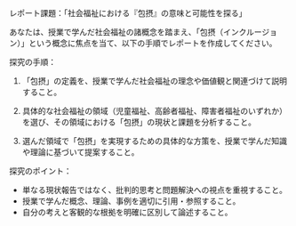レポート課題：「社会福祉における『包摂』の意味と可能性を探る」

あなたは、授業で学んだ社会福祉の諸概念を踏まえ、「包摂（インクルージョン）」という概念に焦点を当て、以下の手順でレポートを作成してください。

探究の手順：
1. 「包摂」の定義を、授業で学んだ社会福祉の理念や価値観と関連づけて説明すること。

2. 具体的な社会福祉の領域（児童福祉、高齢者福祉、障害者福祉のいずれか）を選び、その領域における「包摂」の現状と課題を分析すること。

3. 選んだ領域で「包摂」を実現するための具体的な方策を、授業で学んだ知識や理論に基づいて提案すること。

探究のポイント：
- 単なる現状報告ではなく、批判的思考と問題解決への視点を重視すること。
- 授業で学んだ概念、理論、事例を適切に引用・参照すること。
- 自分の考えと客観的な根拠を明確に区別して論述すること。